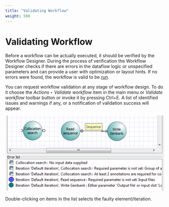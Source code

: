 ```yaml
---
title: "Validating Workflow"
weight: 500
---
```



# Validating Workflow

Before a workflow can be actually executed, it should be verified by the Workflow Designer. During the process of verification the Workflow Designer checks if there are errors in the dataflow logic or unspecified parameters and can provide a user with optimization or layout hints. If no errors were found, the workflow is valid to be [_run_](running-workflow.md).

You can request workflow validation at any stage of workflow design. To do it choose the _Actions ‣ Validate workflow_ item in the main menu or _Validate workflow_ toolbar button or invoke it by pressing Ctrl+E. A list of identified issues and warnings if any, or a notification of validation success will appear.

![](/images/2097179/2359311.png)

Double-clicking on items in the list selects the faulty element/iteration.
